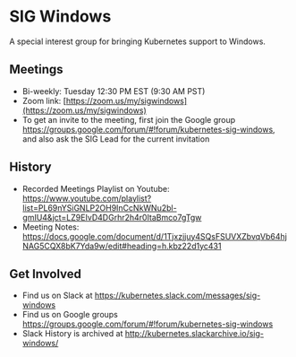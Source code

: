 # SIG Windows

A special interest group for bringing Kubernetes support to Windows.

## Meetings
* Bi-weekly: Tuesday 12:30 PM EST (9:30 AM PST)
* Zoom link: [https://zoom.us/my/sigwindows](https://zoom.us/my/sigwindows)
* To get an invite to the meeting, first join the Google group https://groups.google.com/forum/#!forum/kubernetes-sig-windows, and also ask the SIG Lead for the current invitation

## History
* Recorded Meetings Playlist on Youtube: https://www.youtube.com/playlist?list=PL69nYSiGNLP2OH9InCcNkWNu2bl-gmIU4&jct=LZ9EIvD4DGrhr2h4r0ItaBmco7gTgw 
* Meeting Notes: https://docs.google.com/document/d/1Tjxzjjuy4SQsFSUVXZbvqVb64hjNAG5CQX8bK7Yda9w/edit#heading=h.kbz22d1yc431 

## Get Involved
* Find us on Slack at https://kubernetes.slack.com/messages/sig-windows
* Find us on Google groups https://groups.google.com/forum/#!forum/kubernetes-sig-windows
* Slack History is archived at http://kubernetes.slackarchive.io/sig-windows/


